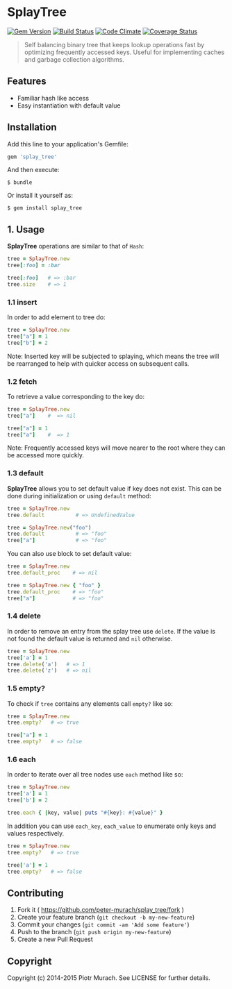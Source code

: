 # SplayTree
[![Gem Version](https://badge.fury.io/rb/splay_tree.png)][gem]
[![Build Status](https://secure.travis-ci.org/peter-murach/splay_tree.png?branch=master)][travis]
[![Code Climate](https://codeclimate.com/github/peter-murach/splay_tree.png)][codeclimate]
[![Coverage Status](https://coveralls.io/repos/peter-murach/splay_tree/badge.png)][coverage]

[gem]: http://badge.fury.io/rb/splay_tree
[travis]: http://travis-ci.org/peter-murach/splay_tree
[codeclimate]: https://codeclimate.com/github/peter-murach/splay_tree
[coverage]: https://coveralls.io/r/peter-murach/splay_tree

> Self balancing binary tree that keeps lookup operations fast by optimizing frequently accessed keys. Useful for implementing caches and garbage collection algorithms.

## Features

* Familiar hash like access
* Easy instantiation with default value

## Installation

Add this line to your application's Gemfile:

```ruby
gem 'splay_tree'
```

And then execute:

    $ bundle

Or install it yourself as:

    $ gem install splay_tree

## 1. Usage

**SplayTree** operations are similar to that of `Hash`:

```ruby
tree = SplayTree.new
tree[:foo] = :bar

tree[:foo]   # => :bar
tree.size    # => 1
```

### 1.1 insert

In order to add element to tree do:

```ruby
tree = SplayTree.new
tree["a"] = 1
tree["b"] = 2
```

Note: Inserted key will be subjected to splaying, which means the tree will be rearranged to help with quicker access on subsequent calls.

### 1.2 fetch

To retrieve a value corresponding to the key do:

```ruby
tree = SplayTree.new
tree["a"]    #  => nil

tree["a"] = 1
tree["a"]    #  => 1
```

Note: Frequently accessed keys will move nearer to the root where they can be accessed more quickly.

### 1.3 default

**SplayTree** allows you to set default value if key does not exist. This can be done during initialization or using `default` method:

```ruby
tree = SplayTree.new
tree.default          # => UndefinedValue

tree = SplayTree.new("foo")
tree.default          # => "foo"
tree["a"]             # => "foo"
```

You can also use block to set default value:

```ruby
tree = SplayTree.new
tree.default_proc    # => nil

tree = SplayTree.new { "foo" }
tree.default_proc    # => "foo"
tree["a"]            # => "foo"
```

### 1.4 delete

In order to remove an entry from the splay tree use `delete`. If the value is not found the default value is returned and `nil` otherwise.

```ruby
tree = SplayTree.new
tree['a'] = 1
tree.delete('a')   # => 1
tree.delete('z')   # => nil
```

### 1.5 empty?

To check if `tree` contains any elements call `empty?` like so:

```ruby
tree = SplayTree.new
tree.empty?   # => true

tree["a"] = 1
tree.empty?   # => false
```

### 1.6 each

In order to iterate over all tree nodes use `each` method like so:

```ruby
tree = SplayTree.new
tree['a'] = 1
tree['b'] = 2

tree.each { |key, value| puts "#{key}: #{value}" }
```

In addition you can use `each_key`, `each_value` to enumerate only keys and values respectively.

```ruby
tree = SplayTree.new
tree.empty?   # => true

tree['a'] = 1
tree.empty?   # => false
```

## Contributing

1. Fork it ( https://github.com/peter-murach/splay_tree/fork )
2. Create your feature branch (`git checkout -b my-new-feature`)
3. Commit your changes (`git commit -am 'Add some feature'`)
4. Push to the branch (`git push origin my-new-feature`)
5. Create a new Pull Request

## Copyright

Copyright (c) 2014-2015 Piotr Murach. See LICENSE for further details.
